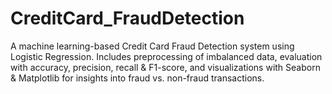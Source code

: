 # CreditCard_FraudDetection
A machine learning-based Credit Card Fraud Detection system using Logistic Regression. Includes preprocessing of imbalanced data, evaluation with accuracy, precision, recall &amp; F1-score, and visualizations with Seaborn &amp; Matplotlib for insights into fraud vs. non-fraud transactions.

